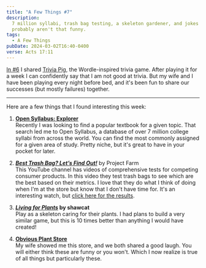 ```yaml
---
title: "A Few Things #7"
description:
  7 million syllabi, trash bag testing, a skeleton gardener, and jokes that
  probably aren't that funny.
tags:
  - A Few Things
pubDate: 2024-03-02T16:40-0400
verse: Acts 17:11
---
```


[In #6](/articles/a-few-things-6) I shared [Trivia Pig](https://triviapig.com/),
the Wordle-inspired trivia game. After playing it for a week I can confidently
say that I am not good at trivia. But my wife and I have been playing every
night before bed, and it's been fun to share our successes (but mostly failures)
together.

---

Here are a few things that I found interesting this week:

1. **[Open Syllabus: Explorer](https://explorer.opensyllabus.org/)**<br/>Recently
   I was looking to find a popular textbook for a given topic. That search led
   me to Open Syllabus, a database of over 7 million college syllabi from across
   the world. You can find the most commonly assigned for a given area of study.
   Pretty niche, but it's great to have in your pocket for later.

2. **[_Best Trash Bag? Let’s Find Out!_](https://www.youtube.com/watch?v=uw9SMpywYHY)**
   by Project Farm<br/>This YouTube channel has videos of comprehensive tests
   for competing consumer products. In this video they test trash bags to see
   which are the best based on their metrics. I love that they do what I think
   of doing when I'm at the store but know that I don't have time for. It's an
   interesting watch, but
   [click here for the results](https://youtu.be/uw9SMpywYHY?&t=1360).

3. **[_Living for Plants_](https://shawcat.itch.io/living-for-plants) by
   shawcat**<br/>Play as a skeleton caring for their plants. I had plans to
   build a very similar game, but this is 10 times better than anything I would
   have created!

4. **[Obvious Plant Store](https://obviousplant.com/)**<br/>My wife showed me
   this store, and we both shared a good laugh. You will either think these are
   funny or you won't. Which I now realize is true of all things but
   particularly these.
